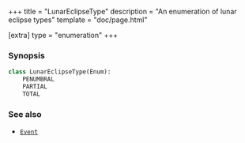 +++
title = "LunarEclipseType"
description = "An enumeration of lunar eclipse types"
template = "doc/page.html"

[extra]
type = "enumeration"
+++

### Synopsis

```python
class LunarEclipseType(Enum):
    PENUMBRAL
    PARTIAL
    TOTAL
```

### See also

- [`Event`](@/lib/doc/1.0/model/Event.md)
